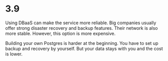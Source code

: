# 3.9

Using DBaaS can make the service more reliable. Big companies usually offer strong disaster recovery and backup features. Their network is also more stable. However, this option is more expensive.

Building your own Postgres is harder at the beginning. You have to set up backup and recovery by yourself. But your data stays with you and the cost is lower.